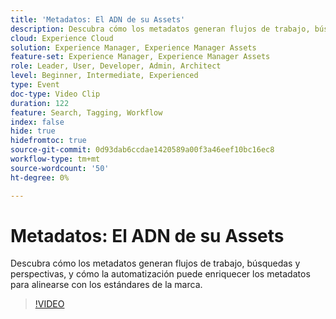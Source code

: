 ```yaml
---
title: 'Metadatos: El ADN de su Assets'
description: Descubra cómo los metadatos generan flujos de trabajo, búsquedas y perspectivas, y cómo la automatización puede enriquecer los metadatos para alinearse con los estándares de la marca.
cloud: Experience Cloud
solution: Experience Manager, Experience Manager Assets
feature-set: Experience Manager, Experience Manager Assets
role: Leader, User, Developer, Admin, Architect
level: Beginner, Intermediate, Experienced
type: Event
doc-type: Video Clip
duration: 122
feature: Search, Tagging, Workflow
index: false
hide: true
hidefromtoc: true
source-git-commit: 0d93dab6ccdae1420589a00f3a46eef10bc16ec8
workflow-type: tm+mt
source-wordcount: '50'
ht-degree: 0%

---
```



# Metadatos: El ADN de su Assets

Descubra cómo los metadatos generan flujos de trabajo, búsquedas y perspectivas, y cómo la automatización puede enriquecer los metadatos para alinearse con los estándares de la marca.

>[!VIDEO](https://video.tv.adobe.com/v/3459218/?learn=on&enablevpops)
